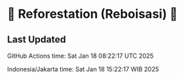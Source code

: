 
# 🌳 Reforestation (Reboisasi) 🌲

## Last Updated

GitHub Actions time: Sat Jan 18 08:22:17 UTC 2025

Indonesia/Jakarta time: Sat Jan 18 15:22:17 WIB 2025
